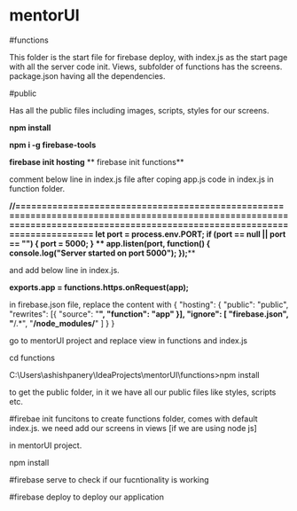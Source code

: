 # mentorUI

#functions

This folder is the start file for firebase deploy, with index.js as the start page with all the server code init. 
Views, subfolder of functions has the screens.
package.json having all the dependencies.

#public

Has all the public files including images, scripts, styles for our screens.

**npm install**

**npm i -g firebase-tools**

**firebase init hosting**
**
firebase init functions**

comment below line in index.js file after coping app.js code in index.js in function folder.

**//=============================================================================================================================================================================
let port = process.env.PORT;
if (port == null || port == "") {
  port = 5000;
}
**
app.listen(port, function() {
  console.log("Server started on port 5000");
});****

and add below line in index.js.

**exports.app = functions.https.onRequest(app);**


in firebase.json file, replace the content with 
    {
      "hosting": {
        "public": "public",
        "rewrites": [{
          "source": "**",
          "function": "app"
        }],
        "ignore": [
          "firebase.json",
          "**/.*",
          "**/node_modules/**"
        ]
      }
    }

go to mentorUI project and replace view in functions and index.js

cd functions

C:\Users\ashishpanery\IdeaProjects\mentorUI\functions>npm install


to get the public folder, in it we have all our public files like styles, scripts etc.

#firebae init funcitons
to create functions folder, comes with default index.js.
we need add our screens in views [if we are using node js]



in mentorUI project.

npm install

#firebase serve
to check if our fucntionality is working

#firebase deploy
to deploy our application
